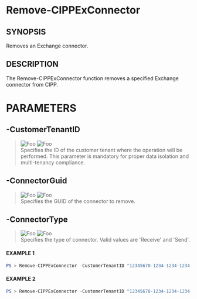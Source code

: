 # Remove-CIPPExConnector
## SYNOPSIS
Removes an Exchange connector.
## DESCRIPTION
The Remove-CIPPExConnector function removes a specified Exchange connector from CIPP.
# PARAMETERS

## **-CustomerTenantID**
> ![Foo](https://img.shields.io/badge/Type-String-Blue?) ![Foo](https://img.shields.io/badge/Mandatory-TRUE-Red?) \
Specifies the ID of the customer tenant where the operation will be performed. This parameter is mandatory for proper data isolation and multi-tenancy compliance.

  ## **-ConnectorGuid**
> ![Foo](https://img.shields.io/badge/Type-Guid-Blue?) ![Foo](https://img.shields.io/badge/Mandatory-TRUE-Red?) \
Specifies the GUID of the connector to remove.

  ## **-ConnectorType**
> ![Foo](https://img.shields.io/badge/Type-String-Blue?) ![Foo](https://img.shields.io/badge/Mandatory-TRUE-Red?) \
Specifies the type of connector. Valid values are 'Receive' and 'Send'.

 #### EXAMPLE 1
```powershell
PS > Remove-CIPPExConnector -CustomerTenantID "12345678-1234-1234-1234-1234567890AB" -ConnectorGuid "98765432-4321-4321-4321-BA0987654321" -ConnectorType "Receive"
```
 #### EXAMPLE 2
```powershell
PS > Remove-CIPPExConnector -CustomerTenantID "12345678-1234-1234-1234-1234567890AB" -ConnectorGuid "98765432-4321-4321-4321-BA0987654321" -ConnectorType "Send"
```

